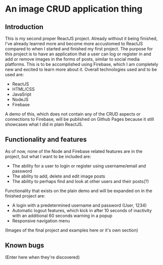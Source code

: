 # An image CRUD application thing

## Introduction

This is my second proper ReactJS project. Already without it being finished, I've already learned more and become more accustomed to ReactJS compared to when I started and finished my first project. The purpose for this project is to have an application that a user can log or register in and add or remove images in the forms of posts, similar to social media platforms. This is to be accomplished using Firebase, which I am completely new and excited to learn more about it. Overall technologies used and to be used are:

- ReactJS
- HTML/CSS
- JavaSript
- NodeJS
- Firebase

A demo of this, which does not contain any of the CRUD aspects or connections to Firebase, will be published on Github Pages because it still showcases what I did in plain ReactJS. 

## Functionality and features

As of now, none of the Node and Firebase related features are in the project, but what I want to be included are:

- The ability for a user to login or register using username/email and password
- The ability to add, delete and edit image posts
- The ability to perhaps find and look at other users and their posts(?)

Functionality that exists on the plain demo and will be expanded on in the finished project are:

- A login with a predetermined username and password (User, 1234)
- Automatic logout features, which kick in after 10 seconds of inactivity with an additional 60 seconds warning in a popup
- Responsive navigation menu

(Images of the final project and examples here or it's own section)

## Known bugs

(Enter here when they're discovered)
